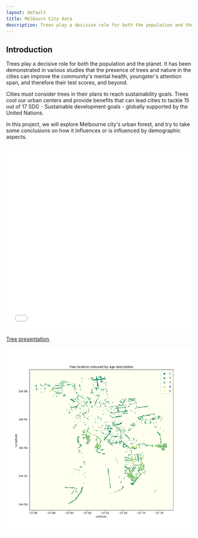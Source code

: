 ```yaml
---
layout: default
title: Melbourn City data
description: Trees play a decisive role for both the population and the planet. It has been demonstrated in various studies that the presence of trees and nature in the cities can improve the community's mental health, youngster's attention span, and therefore their test scores, and beyond. Cities must consider trees in their plans to reach sustainability goals. Trees cool our urban centers and provide benefits that can lead cities to tackle 15 out of 17 SDG - Sustainable development goals - globally supported by the United Nations. In this project, we will explore Melbourne city's urban forest, and try to take some conclusions on how it influences or is influenced by demographic aspects.
---
```



## Introduction

Trees play a decisive role for both the population and the planet. 
It has been demonstrated in various studies that the presence of trees and nature in the cities can improve the community's mental health, youngster's attention span, and therefore their test scores, and beyond.

Cities must consider trees in their plans to reach sustainability goals. Trees cool our urban centers and provide benefits that can lead cities to tackle 15 out of 17 SDG - Sustainable development goals - globally supported by the United Nations.

In this project, we will explore Melbourne city's urban forest, and try to take some conclusions on how it influences or is influenced by demographic aspects.

<iframe src="/testsite.github.io/tree-coverage-cumsum.html"
	sandbox="allow-same-origin allow-scripts"
	width="100%"
	height="500"
	scrolling="no"
	seamless="seamless"
	frameborder="0">
</iframe>






[Tree presentation](./PAGE1.html).




![image description](treeloc.png)

